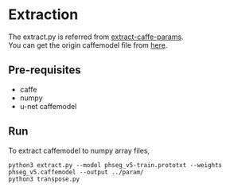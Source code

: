 # Extraction

The extract.py is referred from [extract-caffe-params](https://github.com/nilboy/extract-caffe-params).  
You can get the origin caffemodel file from [here](https://lmb.informatik.uni-freiburg.de/people/ronneber/u-net/u-net-release-2015-10-02.tar.gz).  

## Pre-requisites

* caffe
* numpy
* u-net caffemodel

## Run

To extract caffemodel to numpy array files,  
```shell
python3 extract.py --model phseg_v5-train.prototxt --weights phseg_v5.caffemodel --output ../param/
python3 transpose.py
```
